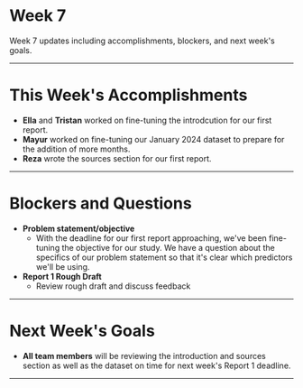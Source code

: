 # Week 7
Week 7 updates including accomplishments, blockers, and next week's goals.

---

# This Week's Accomplishments

  - **Ella** and **Tristan** worked on fine-tuning the introdcution for our first report.
  - **Mayur**  worked on fine-tuning our January 2024 dataset to prepare for the addition of more months.
  - **Reza** wrote the sources section for our first report.

---

# Blockers and Questions
  
  - **Problem statement/objective**
    - With the deadline for our first report approaching, we've been fine-tuning the objective for our study. We have a question about the specifics of our problem statement so that it's clear which predictors we'll be using.
  - **Report 1 Rough Draft**
    - Review rough draft and discuss feedback    

---

# Next Week's Goals

- **All team members** will be reviewing the introduction and sources section as well as the dataset on time for next week's Report 1 deadline.

---
